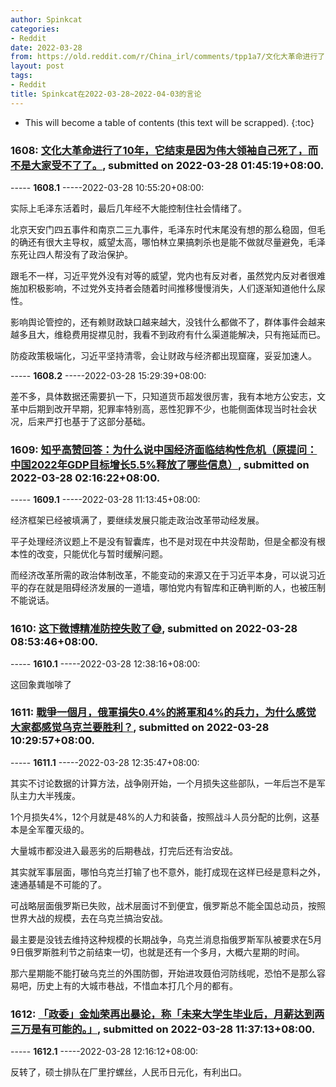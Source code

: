 ```yaml
---
author: Spinkcat
categories:
- Reddit
date: 2022-03-28
from: https://old.reddit.com/r/China_irl/comments/tpp1a7/文化大革命进行了10年它结束是因为伟大领袖自己死了而不是大家受不了了/
layout: post
tags:
- Reddit
title: Spinkcat在2022-03-28~2022-04-03的言论
---
```


* This will become a table of contents (this text will be scrapped).
{:toc}

### 1608: [文化大革命进行了10年，它结束是因为伟大领袖自己死了，而不是大家受不了了。](https://old.reddit.com/r/China_irl/comments/tpp1a7/文化大革命进行了10年它结束是因为伟大领袖自己死了而不是大家受不了了/), submitted on 2022-03-28 01:45:19+08:00.

----- __1608.1__ -----2022-03-28 10:55:20+08:00:

实际上毛泽东活着时，最后几年经不大能控制住社会情绪了。

北京天安门四五事件和南京二三九事件，毛泽东时代末尾没有想的那么稳固，但毛的确还有很大主导权，威望太高，哪怕林立果搞刺杀也是能不做就尽量避免，毛泽东死让四人帮没有了政治保护。

跟毛不一样，习近平党外没有对等的威望，党内也有反对者，虽然党内反对者很难施加积极影响，不过党外支持者会随着时间推移慢慢消失，人们逐渐知道他什么尿性。

影响舆论管控的，还有赖财政缺口越来越大，没钱什么都做不了，群体事件会越来越多且大，维稳费用捉襟见肘，我看不到政府有什么渠道能解决，只有拖延而已。

防疫政策极端化，习近平坚持清零，会让财政与经济都出现窟窿，妥妥加速人。

----- __1608.2__ -----2022-03-28 15:29:39+08:00:

差不多，具体数据还需要扒一下，只知道货币超发很厉害，我有本地方公安志，文革中后期到改开早期，犯罪率特别高，恶性犯罪不少，也能侧面体现当时社会状况，后来严打也基于了这部分基础。

### 1609: [知乎高赞回答：为什么说中国经济面临结构性危机（原提问：中国2022年GDP目标增长5.5%释放了哪些信息）](https://old.reddit.com/r/China_irl/comments/tppofe/知乎高赞回答为什么说中国经济面临结构性危机原提问中国2022年gdp目标增长55释放了哪些信息/), submitted on 2022-03-28 02:16:22+08:00.

----- __1609.1__ -----2022-03-28 11:13:45+08:00:

经济框架已经被填满了，要继续发展只能走政治改革带动经发展。

平子处理经济议题上不是没有智囊库，也不是对现在中共没帮助，但是全都没有根本性的改变，只能优化与暂时缓解问题。

而经济改革所需的政治体制改革，不能变动的来源又在于习近平本身，可以说习近平的存在就是阻碍经济发展的一道墙，哪怕党内有智库和正确判断的人，也被压制不能说话。

### 1610: [这下微博精准防控失败了😅](https://old.reddit.com/r/China_irl/comments/tpxhwp/这下微博精准防控失败了/), submitted on 2022-03-28 08:53:46+08:00.

----- __1610.1__ -----2022-03-28 12:38:16+08:00:

这回象粪咖啡了

### 1611: [戰爭一個月，俄軍損失0.4%的將軍和4%的兵力，为什么感觉大家都感觉乌克兰要胜利？](https://old.reddit.com/r/China_irl/comments/tpz6ni/戰爭一個月俄軍損失04的將軍和4的兵力为什么感觉大家都感觉乌克兰要胜利/), submitted on 2022-03-28 10:29:57+08:00.

----- __1611.1__ -----2022-03-28 12:35:47+08:00:

其实不讨论数据的计算方法，战争刚开始，一个月损失这些部队，一年后岂不是军队主力大半残废。

1个月损失4%，12个月就是48%的人力和装备，按照战斗人员分配的比例，这基本是全军覆灭级的。

大量城市都没进入最恶劣的后期巷战，打完后还有治安战。

其实就军事层面，哪怕乌克兰打输了也不意外，能打成现在这样已经是意料之外，速通基辅是不可能的了。

可战略层面俄罗斯已失败，战术层面讨不到便宜，俄罗斯总不能全国总动员，按照世界大战的规模，去在乌克兰搞治安战。

最主要是没钱去维持这种规模的长期战争，乌克兰消息指俄罗斯军队被要求在5月9日俄罗斯胜利节之前结束一切，也就是还有一个多月，大概六星期的时间。

那六星期能不能打破乌克兰的外围防御，开始进攻聂伯河防线呢，恐怕不是那么容易吧，历史上有的大城市巷战，不惜血本打几个月的都有。

### 1612: [「政委」金灿荣再出暴论，称「未来大学生毕业后，月薪达到两三万是有可能的。」](https://old.reddit.com/r/China_irl/comments/tq0ci3/政委金灿荣再出暴论称未来大学生毕业后月薪达到两三万是有可能的/), submitted on 2022-03-28 11:37:13+08:00.

----- __1612.1__ -----2022-03-28 12:16:12+08:00:

反转了，硕士排队在厂里拧螺丝，人民币日元化，有利出口。

